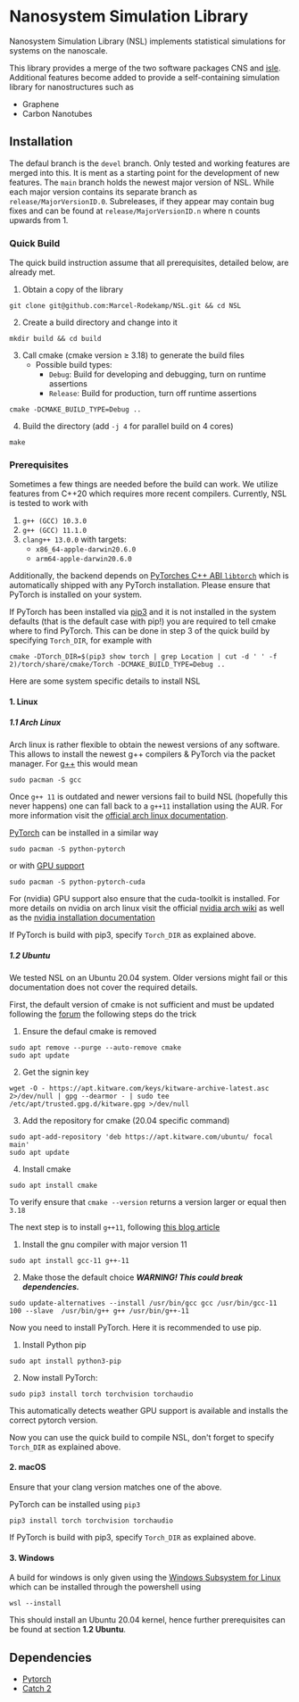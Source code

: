 # Nanosystem Simulation Library

Nanosystem Simulation Library (NSL) implements statistical simulations for systems on the nanoscale.

This library provides a merge of the two software packages CNS and [isle](https://github.com/evanberkowitz/isle).
Additional features become added to provide a self-containing simulation library for nanostructures such as

<!-- Add all the systems we have implemented here -->
* Graphene
* Carbon Nanotubes

## Installation

The defaul branch is the `devel` branch. 
Only tested and working features are merged into this. 
It is ment as a starting point for the development of new features.
The `main` branch holds the newest major version of NSL.
While each major version contains its separate branch as `release/MajorVersionID.0`.
Subreleases, if they appear may contain bug fixes and can be found at 
`release/MajorVersionID.n` where n counts upwards from 1.

### Quick Build

The quick build instruction assume that all prerequisites, detailed below, are already met.

1. Obtain a copy of the library
```
git clone git@github.com:Marcel-Rodekamp/NSL.git && cd NSL
```
2. Create a build directory and change into it
```
mkdir build && cd build
```
3. Call cmake (cmake version ≥ 3.18) to generate the build files
   * Possible build types:
     * `Debug`: Build for developing and debugging, turn on runtime assertions
     * `Release`: Build for production, turn off runtime assertions
``` 
cmake -DCMAKE_BUILD_TYPE=Debug ..
```
4. Build the directory (add `-j 4` for parallel build on 4 cores)
```
make
```

### Prerequisites

Sometimes a few things are needed before the build can work.
We utilize features from C++20 which requires more recent compilers. 
Currently, NSL is tested to work with 

1. `g++ (GCC) 10.3.0`
2. `g++ (GCC) 11.1.0`
3. `clang++ 13.0.0` with targets:
   * `x86_64-apple-darwin20.6.0`
   * `arm64-apple-darwin20.6.0`

Additionally, the backend depends on [PyTorches C++ ABI `libtorch`](https://pytorch.org/cppdocs/installing.html)
which is automatically shipped with any PyTorch installation. 
Please ensure that PyTorch is installed on your system.

If PyTorch has been installed via [pip3](https://docs.python.org/3/installing/index.html) and it is not installed in the system defaults (that is the default case with pip!) you are required to tell cmake where to find PyTorch.
This can be done in step 3 of the quick build by specifying `Torch_DIR`, for example with
```
cmake -DTorch_DIR=$(pip3 show torch | grep Location | cut -d ' ' -f 2)/torch/share/cmake/Torch -DCMAKE_BUILD_TYPE=Debug ..
```

Here are some system specific details to install NSL

#### 1. Linux

##### 1.1 Arch Linux

Arch linux is rather flexible to obtain the newest versions of any software.
This allows to install the newest g++ compilers & PyTorch via the packet manager.
For [g++](https://archlinux.org/packages/core/x86_64/gcc/) this would mean
```
sudo pacman -S gcc 
```
Once `g++ 11` is outdated and newer versions fail to build NSL (hopefully this never happens)
one can fall back to a `g++11` installation using the AUR. 
For more information visit the [official arch linux documentation](https://wiki.archlinux.org/title/GNU_Compiler_Collection).

[PyTorch](https://archlinux.org/packages/community/x86_64/python-pytorch/) can be installed in a similar way
```
sudo pacman -S python-pytorch
```
or with [GPU support](https://archlinux.org/packages/community/x86_64/python-pytorch-cuda/)
```
sudo pacman -S python-pytorch-cuda
```

For (nvidia) GPU support also ensure that the cuda-toolkit is installed. 
For more details on nvidia on arch linux visit the official [nvidia arch wiki](https://wiki.archlinux.org/title/NVIDIA)
as well as the [nvidia installation documentation](https://docs.nvidia.com/cuda/cuda-installation-guide-linux/index.html)

If PyTorch is build with pip3, specify `Torch_DIR` as explained above.

##### 1.2 Ubuntu

We tested NSL on an Ubuntu 20.04 system. 
Older versions might fail or this documentation does not cover the required details.

First, the default version of cmake is not sufficient and must be updated following 
the [forum](https://askubuntu.com/a/1157132) the following steps do the trick

1. Ensure the defaul cmake is removed
```
sudo apt remove --purge --auto-remove cmake
sudo apt update
```
2. Get the signin key
```
wget -O - https://apt.kitware.com/keys/kitware-archive-latest.asc 2>/dev/null | gpg --dearmor - | sudo tee /etc/apt/trusted.gpg.d/kitware.gpg >/dev/null
```
3. Add the repository for cmake (20.04 specific command)
```
sudo apt-add-repository 'deb https://apt.kitware.com/ubuntu/ focal main'
sudo apt update
```
4. Install cmake
```
sudo apt install cmake
```

To verify ensure that `cmake --version` returns a version larger or equal then `3.18`

The next step is to install `g++11`, following [this blog article](https://linuxize.com/post/how-to-install-gcc-on-ubuntu-20-04/)

1. Install the gnu compiler with major version 11
```
sudo apt install gcc-11 g++-11
```
2. Make those the default choice __*WARNING! This could break dependencies.*__
```
sudo update-alternatives --install /usr/bin/gcc gcc /usr/bin/gcc-11 100 --slave  /usr/bin/g++ g++ /usr/bin/g++-11
```

Now you need to install PyTorch. 
Here it is recommended to use pip.

1. Install Python pip
```
sudo apt install python3-pip
```
2. Now install PyTorch:
```
sudo pip3 install torch torchvision torchaudio
```

This automatically detects weather GPU support is available and installs the correct 
pytorch version.

Now you can use the quick build to compile NSL, don't forget to specify `Torch_DIR` as explained above.

#### 2. macOS 

Ensure that your clang version matches one of the above.

PyTorch can be installed using `pip3`
```
pip3 install torch torchvision torchaudio
```

If PyTorch is build with pip3, specify `Torch_DIR` as explained above.

#### 3. Windows

A build for windows is only given using the [Windows Subsystem for Linux](https://docs.microsoft.com/de-de/windows/wsl/install)
which can be installed through the powershell using 
```
wsl --install
```
This should install an Ubuntu 20.04 kernel, hence further prerequisites can be found at section __1.2 Ubuntu__.

## Dependencies

* [Pytorch](https://pytorch.org/)
* [Catch 2](https://github.com/catchorg/Catch2)
